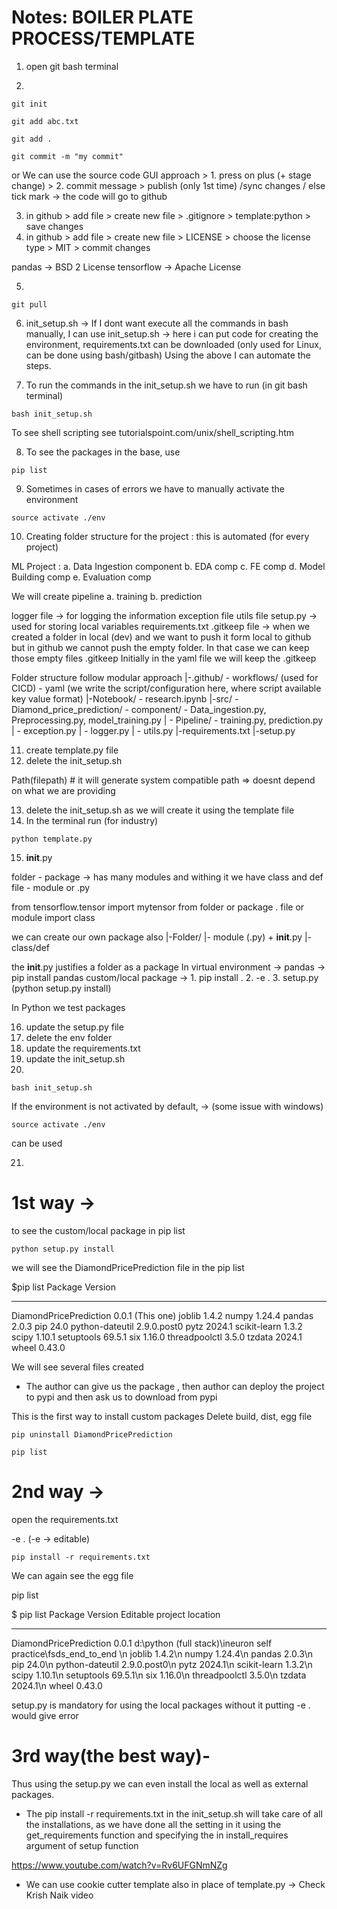 # Notes: BOILER PLATE PROCESS/TEMPLATE

1. open git bash terminal

2.  
```
git init
```

```
git add abc.txt

git add .
```

```
git commit -m "my commit"
```

or
We can use the source code GUI approach > 1. press on plus (+ stage change) > 2. commit message > publish (only 1st time) /sync changes / else tick mark -> the code will go to github 


3. in github > add file > create new file > .gitignore > template:python > save changes
4. in github > add file > create new file > LICENSE > choose the license type > MIT > commit changes

pandas -> BSD 2 License
tensorflow -> Apache License

5. 
```   
git pull
```
6. init_setup.sh -> If I dont want execute all the commands in bash manually, I can use init_setup.sh -> here i can put code for creating the environment, requirements.txt can be downloaded (only used for Linux, can be done using bash/gitbash)
Using the above I can automate the steps.

7. To run the commands in the init_setup.sh we have to run (in git bash terminal)

```
bash init_setup.sh
```

To see shell scripting see tutorialspoint.com/unix/shell_scripting.htm

8. To see the packages in the base, use

```
pip list
```

9. Sometimes in cases of errors we have to manually activate the environment

```
source activate ./env
```

10. Creating folder structure for the project : this is automated (for every project)

ML Project : 
a. Data Ingestion component
b. EDA comp
c. FE comp
d. Model Building comp
e. Evaluation comp

We will create pipeline
a. training
b. prediction

logger file -> for logging the information
exception file
utils file
setup.py -> used for storing local variables
requirements.txt
.gitkeep file -> when we created a folder in local (dev) and we want to push it form local to github
                 but in github we cannot push the empty folder. In that case we can keep those empty files .gitkeep
                 Initially in the yaml file we will keep the .gitkeep



Folder structure follow modular approach
|-.github/ - workflows/ (used for CICD) - yaml (we write the script/configuration here, where script available key value format)
|-Notebook/ - research.ipynb
|-src/ - Diamond_price_prediction/ - component/ - Data_ingestion.py, Preprocessing.py, model_training.py
|      - Pipeline/ - training.py, prediction.py
|      - exception.py
|      - logger.py
|      - utils.py
|-requirements.txt
|-setup.py

11. create template.py file
12. delete the init_setup.sh


Path(filepath) # it will generate system compatible path => doesnt depend on what we are providing

13. delete the init_setup.sh as we will create it using the template file
14. In the terminal run (for industry)

```
python template.py
```

15. __init__.py 

folder - package -> has many modules and withing it we have class and def
file - module or .py

from tensorflow.tensor import mytensor
from folder or package . file or module import class

we can create our own package also
|-Folder/
|-      module (.py) + __init__.py
|-                  class/def

the __init__.py justifies a folder as a package
In virtual environment -> pandas -> pip install pandas
                          custom/local package -> 1. pip install .
                                                  2. -e .
                                                  3. setup.py (python setup.py install)

In Python we test packages

16. update the setup.py file
17. delete the env folder
18. update the requirements.txt
19. update the init_setup.sh
20.   
```
bash init_setup.sh
```

If the environment is not activated by default, -> (some issue with windows)
```
source activate ./env 
```
can be used

21. 

# 1st way -> 
to see the custom/local package in pip list

```
python setup.py install
```

we will see the DiamondPricePrediction file in the pip list

$pip list
Package                Version
---------------------- -----------
DiamondPricePrediction 0.0.1             (This one)
joblib                 1.4.2
numpy                  1.24.4
pandas                 2.0.3
pip                    24.0
python-dateutil        2.9.0.post0
pytz                   2024.1
scikit-learn           1.3.2
scipy                  1.10.1
setuptools             69.5.1
six                    1.16.0
threadpoolctl          3.5.0
tzdata                 2024.1
wheel                  0.43.0


We will see several files created

* The author can give us the package , then author can deploy the project to pypi and then ask us to download from pypi

This is the first way to install custom  packages
Delete build, dist, egg file
```
pip uninstall DiamondPricePrediction
```

```
pip list
```

# 2nd way ->
open the requirements.txt

-e .    (-e -> editable)

```
pip install -r requirements.txt
```
We can again see the egg file

pip list

$ pip list
Package                Version     Editable project location
---------------------- ----------- ------------------------------------------------------------
DiamondPricePrediction 0.0.1       d:\python (full stack)\ineuron self practice\fsds_end_to_end \n
joblib                 1.4.2\n
numpy                  1.24.4\n
pandas                 2.0.3\n
pip                    24.0\n
python-dateutil        2.9.0.post0\n
pytz                   2024.1\n
scikit-learn           1.3.2\n
scipy                  1.10.1\n
setuptools             69.5.1\n
six                    1.16.0\n
threadpoolctl          3.5.0\n
tzdata                 2024.1\n
wheel                  0.43.0

  setup.py is mandatory for using the local packages without it putting  -e . would give error


# 3rd way(the best way)-
Thus using the setup.py we can even install the local as well as external packages.  

* The pip install -r requirements.txt in the init_setup.sh will take care of all the installations, as we have done all the setting in it using the get_requirements function and specifying the in install_requires argument of setup function


https://www.youtube.com/watch?v=Rv6UFGNmNZg


* We can use cookie cutter template also in place of template.py -> Check Krish Naik video